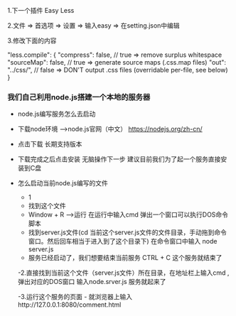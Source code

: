 1.下一个插件  Easy Less

2.文件 => 首选项 => 设置 => 输入easy => 在setting.json中编辑

3.修改下面的内容

 "less.compile": {
        "compress": false, // true => remove surplus whitespace
        "sourceMap": false, // true => generate source maps (.css.map files)
        "out": "../css/", // false => DON'T output .css files (overridable per-file, see below)
    }



### 我们自己利用node.js搭建一个本地的服务器
- node.js编写服务怎么去启动
- 下载node环境  -->node.js官网（中文）   https://nodejs.org/zh-cn/
- 点击下载 长期支持版本
- 下载完成之后点击安装  无脑操作下一步  建议目前我们为了起一个服务直接安装到C盘  
- 怎么启动当前node.js编写的文件
    - 1
    - 找到这个文件
    - Window + R -->运行  在运行中输入cmd  弹出一个窗口可以执行DOS命令脚本
    - 找到server.js文件(cd 当前这个server.js文件的文件目录，手动拖到命令窗口。然后回车相当于进入到了这个目录下)    在命令窗口中输入  node server.js
    - 服务已经启动了，我们想要结束当前服务  CTRL + C  这个服务就结束了


    -2.直接找到当前这个文件（server.js文件）所在目录，在地址栏上输入cmd ,弹出对应的DOS窗口  输入node.srver.js  服务就起来了


    -3.运行这个服务的页面
        - 就浏览器上输入http://127.0.0.1:8080/comment.html







